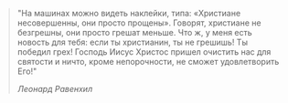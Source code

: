 > "На машинах можно видеть наклейки, типа: «Христиане несовершенны, они просто прощены». Говорят, христиане не безгрешны, они просто грешат меньше. Что ж, у меня есть новость для тебя: если ты христианин, ты не грешишь! Ты победил грех! Господь Иисус Христос пришел очистить нас для святости и ничто, кроме непорочности, не сможет удовлетворить Его!"
> 
> <footer><cite>
> 
> Леонард Равенхил
> 
> </cite></footer>

<br>
